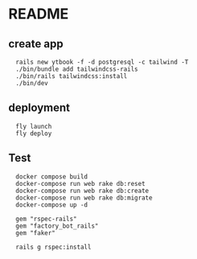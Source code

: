 # README

## create app

```
  rails new ytbook -f -d postgresql -c tailwind -T
  ./bin/bundle add tailwindcss-rails
  ./bin/rails tailwindcss:install
  ./bin/dev
```

## deployment

```
  fly launch
  fly deploy
```

## Test

```
  docker compose build
  docker-compose run web rake db:reset
  docker-compose run web rake db:create
  docker-compose run web rake db:migrate
  docker-compose up -d
```

```
  gem "rspec-rails"
  gem "factory_bot_rails"
  gem "faker"
```

```
  rails g rspec:install
```
